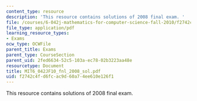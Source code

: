 ```yaml
---
content_type: resource
description: 'This resource contains solutions of 2008 final exam. '
file: /courses/6-042j-mathematics-for-computer-science-fall-2010/f2742c4fd6fcac9d60a74ee610e126f1_MIT6_042JF10_fnl_2008_sol.pdf
file_type: application/pdf
learning_resource_types:
- Exams
ocw_type: OCWFile
parent_title: Exams
parent_type: CourseSection
parent_uid: 2fed6634-52c5-103a-ec78-02b3223aa48e
resourcetype: Document
title: MIT6_042JF10_fnl_2008_sol.pdf
uid: f2742c4f-d6fc-ac9d-60a7-4ee610e126f1
---
```

This resource contains solutions of 2008 final exam. 

